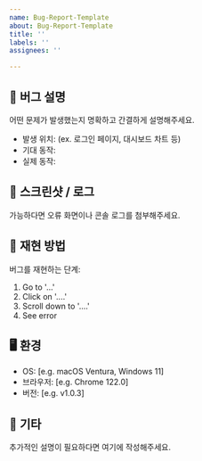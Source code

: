 ```yaml
---
name: Bug-Report-Template
about: Bug-Report-Template
title: ''
labels: ''
assignees: ''

---
```


## 🐛 버그 설명
어떤 문제가 발생했는지 명확하고 간결하게 설명해주세요.

- 발생 위치: (ex. 로그인 페이지, 대시보드 차트 등)
- 기대 동작: 
- 실제 동작:

## 📸 스크린샷 / 로그
가능하다면 오류 화면이나 콘솔 로그를 첨부해주세요.

## 🧪 재현 방법
버그를 재현하는 단계:

1. Go to '...'
2. Click on '....'
3. Scroll down to '....'
4. See error

## 🖥 환경
- OS: [e.g. macOS Ventura, Windows 11]
- 브라우저: [e.g. Chrome 122.0]
- 버전: [e.g. v1.0.3]

## 📌 기타
추가적인 설명이 필요하다면 여기에 작성해주세요.

